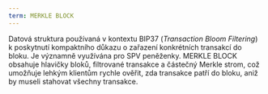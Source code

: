 ```yaml
---
term: MERKLE BLOCK
---
```


Datová struktura používaná v kontextu BIP37 (*Transaction Bloom Filtering*) k poskytnutí kompaktního důkazu o zařazení konkrétních transakcí do bloku. Je významně využívána pro SPV peněženky. MERKLE BLOCK obsahuje hlavičky bloků, filtrované transakce a částečný Merkle strom, což umožňuje lehkým klientům rychle ověřit, zda transakce patří do bloku, aniž by museli stahovat všechny transakce.